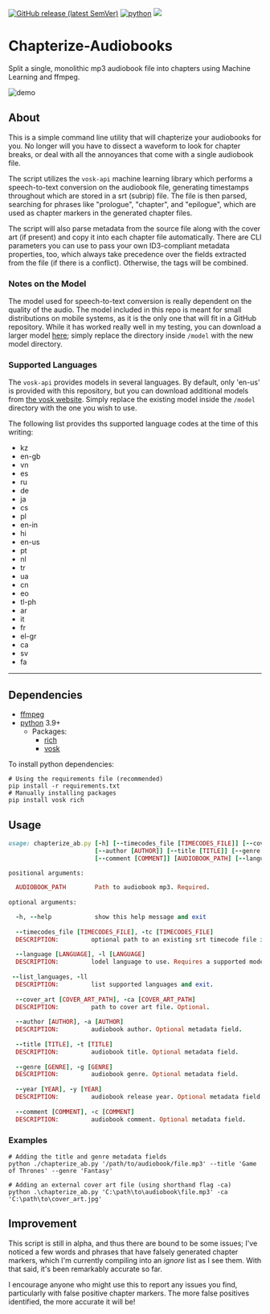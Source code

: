 <a href="https://github.com/patrickenfuego/Chapterize-Audiobooks"><img alt="GitHub release (latest SemVer)" src="https://img.shields.io/github/v/release/patrickenfuego/Chapterize-Audiobooks"><a/>
<a href="https://github.com/patrickenfuego/Chapterize-Audiobooks"><img alt="python" src="https://img.shields.io/badge/python-v3.9%2B-blue"><a/>
<a href="https://github.com/patrickenfuego/Chapterize-Audiobooks"><img src="https://img.shields.io/badge/platform-win | linux | mac-eeeeee"><a/>

# Chapterize-Audiobooks

Split a single, monolithic mp3 audiobook file into chapters using Machine Learning and ffmpeg.

![demo](https://user-images.githubusercontent.com/47511320/196007691-a488f5a5-2cd8-4058-a582-cf633c537d4f.gif)

## About

This is a simple command line utility that will chapterize your audiobooks for you. No longer will you have to
dissect a waveform to look for chapter breaks, or deal with all the annoyances that come with a single audiobook
file.

The script utilizes the `vosk-api` machine learning library which performs a speech-to-text conversion on the
audiobook file, generating timestamps throughout which are stored in a srt (subrip) file. The file is then parsed,
searching for phrases like "prologue", "chapter", and "epilogue", which are used as chapter markers in the generated
chapter files.

The script will also parse metadata from the source file along with the cover art (if present) and copy it into each
chapter file automatically. There are CLI parameters you can use to pass your own ID3-compliant metadata properties, too,
which always take precedence over the fields extracted from the file (if there is a conflict). Otherwise, the tags will
be combined.

### Notes on the Model

The model used for speech-to-text conversion is really dependent on the quality of the audio. The model included in this
repo is meant for small distributions on mobile systems, as it is the only one that will fit in a GitHub repository. While it has worked really well in my testing, you can download a larger model [here](https://alphacephei.com/vosk/models); simply replace the directory inside `/model` with the new model directory.

### Supported Languages

The `vosk-api` provides models in several languages. By default, only 'en-us' is provided with this repository, but you can download additional models from [the vosk website](https://alphacephei.com/vosk/models). Simply replace the existing model inside the `/model` directory with the one you wish to use.

The following list provides ths supported language codes at the time of this writing:

- kz
- en-gb
- vn
- es
- ru
- de
- ja
- cs
- pl
- en-in
- hi
- en-us
- pt
- nl
- tr
- ua
- cn
- eo
- tl-ph
- ar
- it
- fr
- el-gr
- ca
- sv
- fa

---

## Dependencies

- [ffmpeg](https://ffmpeg.org/)
- [python](https://www.python.org/downloads/) 3.9+
  - Packages:
    - [rich](https://github.com/Textualize/rich)
    - [vosk](https://github.com/alphacep/vosk-api)

To install python dependencies:

```shell
# Using the requirements file (recommended)
pip install -r requirements.txt
# Manually installing packages
pip install vosk rich
```

## Usage

```ruby
usage: chapterize_ab.py [-h] [--timecodes_file [TIMECODES_FILE]] [--cover_art [COVER_ART_PATH]]
                        [--author [AUTHOR]] [--title [TITLE]] [--genre [GENRE]] [--year [YEAR]]
                        [--comment [COMMENT]] [AUDIOBOOK_PATH] [--language [LANGUAGE]] [--list_languages]

positional arguments:

  AUDIOBOOK_PATH        Path to audiobook mp3. Required.
  
optional arguments:

  -h, --help            show this help message and exit
  
  --timecodes_file [TIMECODES_FILE], -tc [TIMECODES_FILE]
  DESCRIPTION:         optional path to an existing srt timecode file in a different directory.
                        
  --language [LANGUAGE], -l [LANGUAGE]
  DESCRIPTION:         lodel language to use. Requires a supported model ('en-us' is provided)
    
 --list_languages, -ll
  DESCRIPTION:         list supported languages and exit.
                        
  --cover_art [COVER_ART_PATH], -ca [COVER_ART_PATH]
  DESCRIPTION:         path to cover art file. Optional.
                        
  --author [AUTHOR], -a [AUTHOR]
  DESCRIPTION:         audiobook author. Optional metadata field.
                        
  --title [TITLE], -t [TITLE]
  DESCRIPTION:         audiobook title. Optional metadata field.
                        
  --genre [GENRE], -g [GENRE]
  DESCRIPTION:         audiobook genre. Optional metadata field.
                        
  --year [YEAR], -y [YEAR]
  DESCRIPTION:         audiobook release year. Optional metadata field.
                        
  --comment [COMMENT], -c [COMMENT]
  DESCRIPTION:         audiobook comment. Optional metadata field.

```

### Examples

```shell
# Adding the title and genre metadata fields 
python ./chapterize_ab.py '/path/to/audiobook/file.mp3' --title 'Game of Thrones' --genre 'Fantasy'
```

```shell
# Adding an external cover art file (using shorthand flag -ca)
python .\chapterize_ab.py 'C:\path\to\audiobook\file.mp3' -ca 'C:\path\to\cover_art.jpg'
```

## Improvement

This script is still in alpha, and thus there are bound to be some issues; I've noticed a few words
and phrases that have falsely generated chapter markers, which I'm currently compiling into an *ignore* list as I see
them. With that said, it's been remarkably accurate so far.

I encourage anyone who might use this to report any issues you find, particularly with false positive chapter markers.
The more false positives identified, the more accurate it will be!
